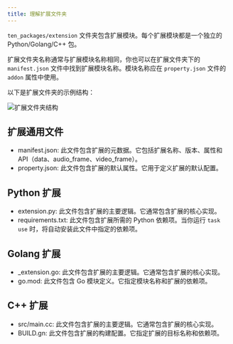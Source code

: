 ```yaml
---
title: 理解扩展文件夹
---
```


`ten_packages/extension` 文件夹包含扩展模块。每个扩展模块都是一个独立的 Python/Golang/C++ 包。

扩展文件夹名称通常与扩展模块名称相同，你也可以在扩展文件夹下的 `manifest.json` 文件中找到扩展模块名称。模块名称应在 `property.json` 文件的 `addon` 属性中使用。

以下是扩展文件夹的示例结构：

![扩展文件夹结构](/assets/png/extension_folder_struct.png?raw=true)

## 扩展通用文件

- manifest.json: 此文件包含扩展的元数据。它包括扩展名称、版本、属性和 API（data、audio_frame、video_frame）。
- property.json: 此文件包含扩展的默认属性。它用于定义扩展的默认配置。

## Python 扩展

- extension.py: 此文件包含扩展的主要逻辑。它通常包含扩展的核心实现。
- requirements.txt: 此文件包含扩展所需的 Python 依赖项。当你运行 `task use` 时，将自动安装此文件中指定的依赖项。

## Golang 扩展

- \_extension.go: 此文件包含扩展的主要逻辑。它通常包含扩展的核心实现。
- go.mod: 此文件包含 Go 模块定义。它指定模块名称和扩展的依赖项。

## C++ 扩展

- src/main.cc: 此文件包含扩展的主要逻辑。它通常包含扩展的核心实现。
- BUILD.gn: 此文件包含扩展的构建配置。它指定扩展的目标名称和依赖项。

